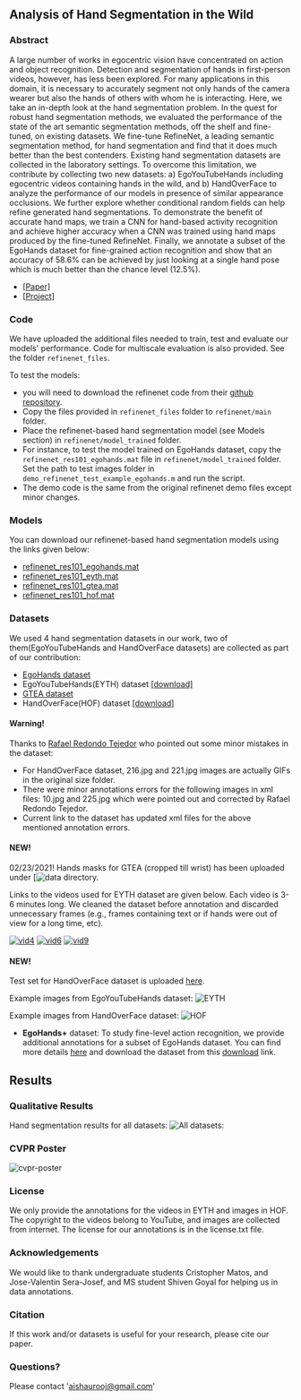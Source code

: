 ## Analysis of Hand Segmentation in the Wild

### Abstract
A large number of works in egocentric vision have concentrated on action and object recognition. Detection and segmentation of hands in first-person videos, however, has less been explored. For many applications in this domain, it is necessary to accurately segment not only hands of the camera wearer but also the hands of others with whom he is interacting. Here, we take an in-depth look at the hand segmentation problem. In the quest for robust hand segmentation methods, we evaluated the performance of the state of the art semantic segmentation methods, off the shelf and fine-tuned, on existing datasets. We fine-tune RefineNet, a leading semantic segmentation method, for hand segmentation and find that it does much better than the best contenders. Existing hand segmentation datasets are collected in the laboratory settings. To overcome this limitation, we contribute by collecting two new datasets: a) EgoYouTubeHands including egocentric videos containing hands in the wild, and b) HandOverFace to analyze the performance of our models in presence of similar appearance occlusions.
We further explore whether conditional random fields can help refine generated hand segmentations. To demonstrate the benefit of accurate hand maps, we train a CNN for hand-based activity recognition and achieve higher accuracy when a CNN was trained using hand maps produced by the fine-tuned RefineNet. Finally, we annotate a subset of the EgoHands dataset for fine-grained action recognition and show that an accuracy of 58.6% can be achieved by just looking at a single hand pose which is much better than the chance level (12.5%).

* [[Paper]](http://openaccess.thecvf.com/content_cvpr_2018/papers/Urooj_Analysis_of_Hand_CVPR_2018_paper.pdf)
* [[Project]](https://aurooj.github.io/Hand-Segmentation-in-the-Wild/)

### Code
We have uploaded the additional files needed to train, test and evaluate our models' performance. Code for multiscale evaluation is also provided. See the folder ```refinenet_files```.

To test the models:
* you will need to download the refinenet code from their [github repository](https://github.com/guosheng/refinenet). 
* Copy the files provided in ```refinenet_files``` folder to ```refinenet/main``` folder. 
* Place the refinenet-based hand segmentation model (see Models section) in ```refinenet/model_trained``` folder.
* For instance, to test the model trained on EgoHands dataset, copy the ```refinenet_res101_egohands.mat``` file in ```refinenet/model_trained``` folder. Set the path to test images folder in ```demo_refinenet_test_example_egohands.m``` and run the script.
* The demo code is the same from the original refinenet demo files except minor changes. 


### Models
You can download our refinenet-based hand segmentation models using the links given below:

* [refinenet_res101_egohands.mat](https://drive.google.com/file/d/1u7yGIafopsn_w-RHGt1wzO-8XgmL-1zu/view?usp=sharing)
* [refinenet_res101_eyth.mat](https://drive.google.com/file/d/12HRYXdHWOGkl71QqUdlijCq2w2ARa6-M/view?usp=sharing)
* [refinenet_res101_gtea.mat](https://drive.google.com/file/d/1yCnpTpBuBF8wYoM4_E1o8dAWjFS0BkxM/view?usp=sharing)
* [refinenet_res101_hof.mat](https://drive.google.com/file/d/1AOY8EQ9LRNYFusgFxHEhE_fAifNdsayh/view?usp=sharing)

### Datasets
We used 4 hand segmentation datasets in our work, two of them(EgoYouTubeHands and HandOverFace datasets) are collected as part of our contribution:
* [EgoHands dataset](http://vision.soic.indiana.edu/projects/egohands/)
* EgoYouTubeHands(EYTH) dataset [[download]](https://drive.google.com/file/d/1EwjJx-V-Gq7NZtfiT6LZPLGXD2HN--qT/view?usp=sharing)
* [GTEA dataset](http://www.cbi.gatech.edu/fpv/)
* HandOverFace(HOF) dataset [[download]](https://drive.google.com/open?id=1hHUvINGICvOGcaDgA5zMbzAIUv7ewDd3)

#### Warning!
Thanks to [Rafael Redondo Tejedor](https://github.com/valillon) who pointed out some minor mistakes in the dataset:
* For HandOverFace dataset, 216.jpg and 221.jpg images are actually GIFs in the original size folder.
* There were minor annotations errors for the following images in xml files: 10.jpg and 225.jpg which were pointed out and corrected by Rafael Redondo Tejedor.
* Current link to the dataset has updated xml files for the above mentioned annotation errors.

#### NEW!
02/23/2021! Hands masks for GTEA (cropped till wrist) has been uploaded under [![data](https://github.com/aurooj/Hand-Segmentation-in-the-Wild/tree/master/data) directory. 

Links to the videos used for EYTH dataset are given below. Each video is 3-6 minutes long. We cleaned the dataset before annotation and discarded unnecessary frames (e.g., frames containing text or if hands were out of view for a long time, etc). 

[![vid4](http://img.youtube.com/vi/dYZm7jB9YA4/0.jpg)](https://www.youtube.com/watch?v=dYZm7jB9YA4&feature=youtu.be&hd=1 "vid4")
[![vid6](http://img.youtube.com/vi/5RTJ4dymKfo/0.jpg)](https://www.youtube.com/watch?v=5RTJ4dymKfo&feature=youtu.be&hd=1 "vid6")
[![vid9](http://img.youtube.com/vi/vG9vfjdcmRw/0.jpg)](https://www.youtube.com/watch?v=vG9vfjdcmRw&feature=youtu.be&hd=1 "vid9")


#### NEW!
Test set for HandOverFace dataset is uploaded [here](https://drive.google.com/file/d/1-OmtqYBVmAstCzOKz8xpatw6lk9hUm--/view?usp=sharing).

Example images from EgoYouTubeHands dataset:
![EYTH](images/eyth.jpg)

Example images from HandOverFace dataset:
![HOF](images/hof.jpg)

* **EgoHands+** dataset:
To study fine-level action recognition, we provide additional annotations for a subset of EgoHands dataset. You can find more details [here](https://github.com/aurooj/Hand-Segmentation-in-the-Wild/blob/master/egohands%2B.md) and download the dataset from this [download](https://drive.google.com/file/d/1WwGNsOhjk3hIKEnDoCKplFvMNroMCxtZ/view?usp=sharing) link.

## Results

### Qualitative Results
Hand segmentation results for all datasets:
![All datasets:](images/crfs.jpg)

### CVPR Poster
![cvpr-poster](images/cvpr2018-AUK.jpg)

### License
We only provide the annotations for the videos in EYTH and images in HOF. The copyright to the videos belong to YouTube, and images are collected from internet. The license for our annotations is in the license.txt file. 

### Acknowledgements
We would like to thank undergraduate students Cristopher Matos, and Jose-Valentin Sera-Josef, and MS student Shiven Goyal for helping us in data annotations. 

### Citation
If this work and/or datasets is useful for your research, please cite our paper.

<!---
    @InProceedings{Urooj_2018_CVPR,
    author = {Urooj, Aisha and Borji, Ali},
    title = {Analysis of Hand Segmentation in the Wild},
    booktitle = {The IEEE Conference on Computer Vision and Pattern Recognition (CVPR)},
    month = {June},
    year = {2018}
    }
--->

### Questions?
Please contact 'aishaurooj@gmail.com'







